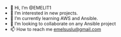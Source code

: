 - 👋 Hi, I’m @EMELIT1
- 👀 I’m interested in new projects.
- 🌱 I’m currently learning AWS and Ansible.
- 💞️ I’m looking to collaborate on any Ansible project
- 📫 How to reach me emelsuslu@gmail.com

<!---
EMELIT1/EMELIT1 is a ✨ special ✨ repository because its `README.md` (this file) appears on your GitHub profile.
You can click the Preview link to take a look at your changes.
--->
